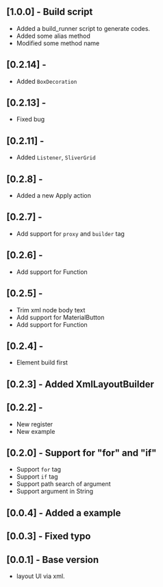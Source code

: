
## [1.0.0] - Build script

* Added a build_runner script to generate codes.
* Added some alias method
* Modified some method name

## [0.2.14] -

* Added `BoxDecoration`

## [0.2.13] -

* Fixed bug

## [0.2.11] -

* Added `Listener`, `SliverGrid`

## [0.2.8] -

* Added a new Apply action

## [0.2.7] -

* Add support for `proxy` and `builder` tag

## [0.2.6] -

* Add support for Function

## [0.2.5] - 

* Trim xml node body text
* Add support for MaterialButton
* Add support for Function

## [0.2.4] - 

* Element build first

## [0.2.3] - Added XmlLayoutBuilder

## [0.2.2] - 

* New register
* New example

## [0.2.0] - Support for "for" and "if"

* Support `for` tag
* Support `if` tag
* Support path search of argument
* Support argument in String

## [0.0.4] - Added a example

## [0.0.3] - Fixed typo

## [0.0.1] - Base version

* layout UI via xml.
